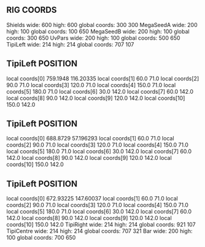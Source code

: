 ## RIG COORDS
Shields wide: 600 high: 600 global coords: 300 300
MegaSeedA wide: 200 high: 100 global coords: 100 650
MegaSeedB wide: 200 high: 100 global coords: 300 650
UvPars wide: 200 high: 100 global coords: 500 650
TipiLeft wide: 214 high: 214 global coords: 707 107
## TipiLeft POSITION
local coords[0] 759.1948  116.20335
local coords[1] 60.0  71.0
local coords[2] 90.0  71.0
local coords[3] 120.0  71.0
local coords[4] 150.0  71.0
local coords[5] 180.0  71.0
local coords[6] 30.0  142.0
local coords[7] 60.0  142.0
local coords[8] 90.0  142.0
local coords[9] 120.0  142.0
local coords[10] 150.0  142.0
## TipiLeft POSITION
local coords[0] 688.8729  57.196293
local coords[1] 60.0  71.0
local coords[2] 90.0  71.0
local coords[3] 120.0  71.0
local coords[4] 150.0  71.0
local coords[5] 180.0  71.0
local coords[6] 30.0  142.0
local coords[7] 60.0  142.0
local coords[8] 90.0  142.0
local coords[9] 120.0  142.0
local coords[10] 150.0  142.0
## TipiLeft POSITION
local coords[0] 672.93225  147.60037
local coords[1] 60.0  71.0
local coords[2] 90.0  71.0
local coords[3] 120.0  71.0
local coords[4] 150.0  71.0
local coords[5] 180.0  71.0
local coords[6] 30.0  142.0
local coords[7] 60.0  142.0
local coords[8] 90.0  142.0
local coords[9] 120.0  142.0
local coords[10] 150.0  142.0
TipiRight wide: 214 high: 214 global coords: 921 107
TipiCentre wide: 214 high: 214 global coords: 707 321
Bar wide: 200 high: 100 global coords: 700 650
